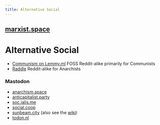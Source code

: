 ```yaml
---
title: Alternative Social
---
```


## [marxist.space](https://marxist.space)

# Alternative Social

* [Communism on Lemmy.ml](https://communism.lemmy.ml/) FOSS Reddit-alike primarily for Communists
* [Raddle](https://raddle.me/) Reddit-alike for Anarchists

### Mastodon

* [anarchism.space](https://anarchism.space/about)
* [anticapitalist.party](https://anticapitalist.party/about)
* [soc.ialis.me](https://soc.ialis.me/about)
* [social.coop](https://social.coop/about)
* [sunbeam.city](https://sunbeam.city/about) (also see the [wiki](https://wiki.sunbeam.city/doku.php?id=start))
* [todon.nl](https://todon.nl/about)
